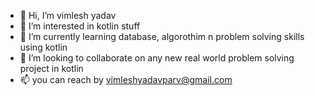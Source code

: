 - 👋 Hi, I’m vimlesh yadav
- 👀 I’m interested in kotlin stuff
- 🌱 I’m currently learning database, algorothim n problem solving skills using kotlin
- 💞️ I’m looking to collaborate on any new real world problem solving project in kotlin
- 📫 you can reach by vimleshyadavparv@gmail.com

<!---
Vimlesh0909/Vimlesh0909 is a ✨ special ✨ repository because its `README.md` (this file) appears on your GitHub profile.
You can click the Preview link to take a look at your changes.
--->

